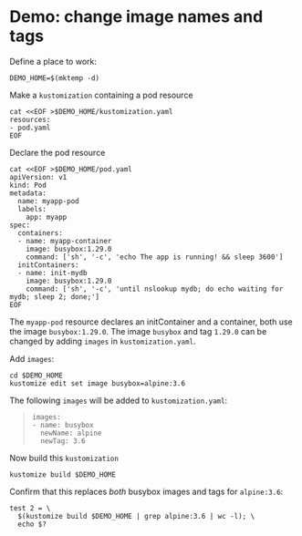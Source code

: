 # Demo: change image names and tags


Define a place to work:

<!-- @makeWorkplace @test -->
```
DEMO_HOME=$(mktemp -d)
```

Make a `kustomization` containing a pod resource

<!-- @createKustomization @test -->
```
cat <<EOF >$DEMO_HOME/kustomization.yaml
resources:
- pod.yaml
EOF
```

Declare the pod resource

<!-- @createDeployment @test -->
```
cat <<EOF >$DEMO_HOME/pod.yaml
apiVersion: v1
kind: Pod
metadata:
  name: myapp-pod
  labels:
    app: myapp
spec:
  containers:
  - name: myapp-container
    image: busybox:1.29.0
    command: ['sh', '-c', 'echo The app is running! && sleep 3600']
  initContainers:
  - name: init-mydb
    image: busybox:1.29.0
    command: ['sh', '-c', 'until nslookup mydb; do echo waiting for mydb; sleep 2; done;']
EOF
```

The `myapp-pod` resource declares an initContainer and a container, both use the image `busybox:1.29.0`.
The image `busybox` and tag `1.29.0` can be changed by adding `images` in `kustomization.yaml`.


Add `images`:
<!-- @addImages @test -->
```
cd $DEMO_HOME
kustomize edit set image busybox=alpine:3.6
```

The following `images` will be added to `kustomization.yaml`:
> ```
> images:
> - name: busybox
>   newName: alpine
>   newTag: 3.6
> ```

Now build this `kustomization`
<!-- @kustomizeBuild @test -->
```
kustomize build $DEMO_HOME
```

Confirm that this replaces _both_ busybox images and tags for `alpine:3.6`:

<!-- @confirmImages @test -->
```
test 2 = \
  $(kustomize build $DEMO_HOME | grep alpine:3.6 | wc -l); \
  echo $?
```

